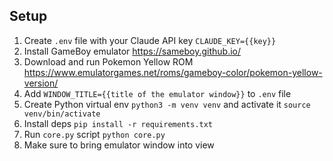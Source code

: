 ## Setup

1. Create `.env` file with your Claude API key `CLAUDE_KEY={{key}}`
2. Install GameBoy emulator https://sameboy.github.io/
3. Download and run Pokemon Yellow ROM https://www.emulatorgames.net/roms/gameboy-color/pokemon-yellow-version/
4. Add `WINDOW_TITLE={{title of the emulator window}}` to `.env` file
5. Create Python virtual env `python3 -m venv venv` and activate it `source venv/bin/activate`
6. Install deps `pip install -r requirements.txt`
7. Run `core.py` script `python core.py`
8. Make sure to bring emulator window into view
